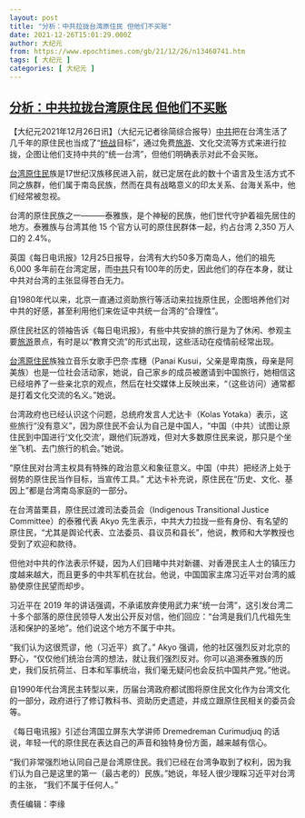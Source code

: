 ```yaml
---
layout: post
title: "分析：中共拉拢台湾原住民 但他们不买账"
date: 2021-12-26T15:01:29.000Z
author: 大纪元
from: https://www.epochtimes.com/gb/21/12/26/n13460741.htm
tags: [ 大纪元 ]
categories: [ 大纪元 ]
---
```

<!--1640530889000-->
[分析：中共拉拢台湾原住民 但他们不买账](https://www.epochtimes.com/gb/21/12/26/n13460741.htm)
------

<div>
<p>【大纪元2021年12月26日讯】（大纪元记者徐简综合报导）<a href="https://www.epochtimes.com/gb/tag/%E4%B8%AD%E5%85%B1.html">中共</a>把在台湾生活了几千年的原住民也当成了“<a href="https://www.epochtimes.com/gb/tag/%E7%BB%9F%E6%88%98.html">统战</a>目标”，通过免费<a href="https://www.epochtimes.com/gb/tag/%E6%97%85%E6%B8%B8.html">旅游</a>、文化交流等方式来进行拉拢，企图让他们支持中共的“统一台湾”，但他们明确表示对此不会买账。</p><p><a href="https://www.epochtimes.com/gb/tag/%E5%8F%B0%E6%B9%BE%E5%8E%9F%E4%BD%8F%E6%B0%91.html">台湾原住民</a>族是17世纪汉族移民进入前，就已定居在此的数十个语言及生活方式不同之族群，他们属于南岛民族，然而在具有战略意义的印太关系、台海关系中，他们经常被忽视。</p><p>台湾的原住民族之一———泰雅族，是个神秘的民族，他们世代守护着祖先居住的地方。泰雅族与台湾其他 15 个官方认可的原住民群体一起，约占台湾 2,350 万人口的 2.4%。</p><p>英国《每日电讯报》12月25日报导，台湾有大约50多万南岛人，他们的祖先 6,000 多年前在台湾定居，而<a href="https://www.epochtimes.com/gb/tag/%E4%B8%AD%E5%85%B1.html">中共</a>只有100年的历史，因此他们的存在本身，就让中共对台湾的主张显得苍白无力。</p><p>自1980年代以来，北京一直通过资助旅行等活动来拉拢原住民，企图培养他们对中共的好感，甚至利用他们来佐证中共统一台湾的“合理性”。</p><p>原住民社区的领袖告诉《每日电讯报》，有些中共安排的旅行是为了休闲、参观主要<a href="https://www.epochtimes.com/gb/tag/%E6%97%85%E6%B8%B8.html">旅游</a>景点，有时是以“教育交流”的形式出现，这些活动在疫情前经常出现。</p><p><a href="https://www.epochtimes.com/gb/tag/%E5%8F%B0%E6%B9%BE%E5%8E%9F%E4%BD%8F%E6%B0%91.html">台湾原住民</a>族独立音乐女歌手巴奈·库穗（Panai Kusui，父亲是卑南族，母亲是阿美族）也是一位社会活动家，她说，自己家乡的成员被邀请到中国旅行，她相信这已经培养了一些亲北京的观点，然后在社交媒体上反映出来，“（这些访问）通常都是打着文化交流的名义。”她说。</p><p>台湾政府也已经认识这个问题，总统府发言人尤达卡（Kolas Yotaka）表示，这些旅行“没有意义”，因为原住民不会认为自己是中国人，“中国（中共）试图让原住民到中国进行‘文化交流’，跟他们玩游戏，但对大多数原住民来说，那只是个坐坐飞机、去门旅行的机会。”她说。</p><p>“原住民对台湾主权具有特殊的政治意义和象征意义。中国（中共）把经济上处于弱势的原住民当作目标，当宣传工具。” 尤达卡补充说，原住民在“历史、文化、基因上”都是台湾南岛家庭的一部分。</p><p>在台湾苗栗县，原住民过渡司法委员会（Indigenous Transitional Justice Committee）的泰雅代表 Akyo 先生表示，中共大力拉拢一些有身份、有名望的原住民，“尤其是舆论代表、立法委员、县议员​​和县长”，他说，教师和大学教授也受到了欢迎和款待。</p><p>但他对中共的作法表示怀疑，因为人们目睹中共对新疆、对香港民主人士的镇压力度越来越大，而且更多的中共军机在扰台。他说，中国国家主席习近平对台湾的威胁使原住民望而却步。</p><p>习近平在 2019 年的讲话强调，不承诺放弃使用武力来“统一台湾”，这引发台湾二十多个部落的原住民领导人发出公开反对信，他们回应：“台湾是我们几代祖先生活和保护的圣地”。他们说这个地方不属于中共。</p><p>“我们认为这很荒谬，他（习近平）疯了。” Akyo 强调，他的社区强烈反对北京的野心，“仅仅他们统治台湾的想法，就让我们强烈反对。你可以追溯泰雅族的历史，我们反抗荷兰、日本和军事统治，我们毫无疑问也会反抗中国共产党。”他说。</p><p>自1990年代台湾民主转型以来，历届台湾政府都试图将原住民文化作为台湾文化的一部分，政府进行了修订教科书、资助历史遗迹，并成立跟原住民相关的委员会等。</p><p>《每日电讯报》引述台湾国立屏东大学讲师 Dremedreman Curimudjuq 的话说，年轻一代的原住民在表达自己的声音和独特身份方面，越来越有信心。</p><p>“我们非常强烈地认同自己是台湾原住民。我们已经在台湾争取到了权利，因为我们认为自己是这里的第一（最古老的）民族。”她说，年轻人很少理睬习近平对台湾的主张， “我们不属于任何人。”</p><p>责任编辑：李缘</p>
</div>

